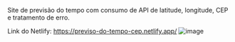 Site de previsão do tempo com consumo de API de latitude, longitude, CEP  e tratamento de erro.

Link do Netlify: https://previso-do-tempo-cep.netlify.app/
![image](https://github.com/user-attachments/assets/36fe5c01-326a-4eef-9d83-6dc6fc6c886e)
